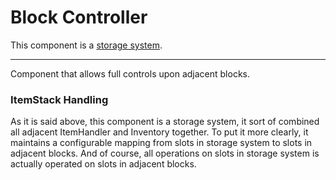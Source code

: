 # Block Controller
This component is a [storage system](../OpenEnergistics/module/storage/StorageSystem.md).
***
Component that allows full controls upon adjacent blocks.  

### ItemStack Handling
As it is said above, this component is a storage system, it sort of combined all adjacent 
ItemHandler and Inventory together. To put it more clearly, it maintains a configurable mapping
from slots in storage system to slots in adjacent blocks. And of course, all operations on
slots in storage system is actually operated on slots in adjacent blocks.
